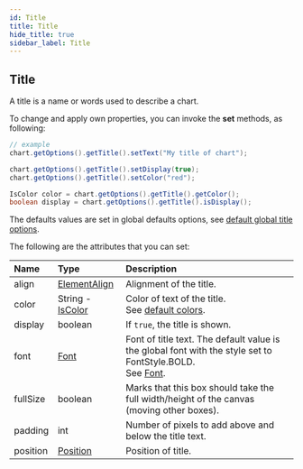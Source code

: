 ```yaml
---
id: Title
title: Title
hide_title: true
sidebar_label: Title
---
```

## Title

A title is a name or words used to describe a chart.

To change and apply own properties, you can invoke the **set** methods, as following:

```java
// example
chart.getOptions().getTitle().setText("My title of chart");

chart.getOptions().getTitle().setDisplay(true);
chart.getOptions().getTitle().setColor("red");

IsColor color = chart.getOptions().getTitle().getColor();
boolean display = chart.getOptions().getTitle().isDisplay();
```

The defaults values are set in global defaults options, see [default global title options](../defaults/DefaultsCharts#title).

The following are the attributes that you can set:

| Name | Type | Description
| :- | :- | :- 
| align | [ElementAlign](http://www.pepstock.org/Charba/3.3/org/pepstock/charba/client/enums/ElementAlign.html) | Alignment of the title.
| color | String - [IsColor](http://www.pepstock.org/Charba/3.3/org/pepstock/charba/client/colors/IsColor.html) | Color of text of the title.<br/>See [default colors](../defaults/DefaultsCharts#commons-charts-options). 
| display | boolean | If `true`, the title is shown.
| font | [Font](http://www.pepstock.org/Charba/3.3/org/pepstock/charba/client/options/Font.html) | Font of title text. The default value is the global font with the style set to FontStyle.BOLD.<br/>See [Font](../defaults/DefaultsCharts#font).
| fullSize | boolean | Marks that this box should take the full width/height of the canvas (moving other boxes).
| padding | int | Number of pixels to add above and below the title text.
| position | [Position](http://www.pepstock.org/Charba/3.3/org/pepstock/charba/client/enums/Position.html) | Position of title.
